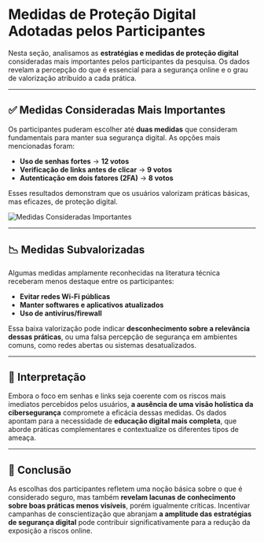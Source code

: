 # Medidas de Proteção Digital Adotadas pelos Participantes

Nesta seção, analisamos as **estratégias e medidas de proteção digital** consideradas mais importantes pelos participantes da pesquisa. Os dados revelam a percepção do que é essencial para a segurança online e o grau de valorização atribuído a cada prática.

---

## ✅ Medidas Consideradas Mais Importantes

Os participantes puderam escolher até **duas medidas** que consideram fundamentais para manter sua segurança digital. As opções mais mencionadas foram:

- **Uso de senhas fortes** → **12 votos**
- **Verificação de links antes de clicar** → **9 votos**
- **Autenticação em dois fatores (2FA)** → **8 votos**

Esses resultados demonstram que os usuários valorizam práticas básicas, mas eficazes, de proteção digital.

![Medidas Consideradas Importantes](gráficos/medidas_consideradas_importantes.jpg)

---

## 📉 Medidas Subvalorizadas

Algumas medidas amplamente reconhecidas na literatura técnica receberam menos destaque entre os participantes:

- **Evitar redes Wi-Fi públicas**
- **Manter softwares e aplicativos atualizados**
- **Uso de antivírus/firewall**

Essa baixa valorização pode indicar **desconhecimento sobre a relevância dessas práticas**, ou uma falsa percepção de segurança em ambientes comuns, como redes abertas ou sistemas desatualizados.

---

## 🧠 Interpretação

Embora o foco em senhas e links seja coerente com os riscos mais imediatos percebidos pelos usuários, **a ausência de uma visão holística da cibersegurança** compromete a eficácia dessas medidas. Os dados apontam para a necessidade de **educação digital mais completa**, que aborde práticas complementares e contextualize os diferentes tipos de ameaça.

---

## 📌 Conclusão

As escolhas dos participantes refletem uma noção básica sobre o que é considerado seguro, mas também **revelam lacunas de conhecimento sobre boas práticas menos visíveis**, porém igualmente críticas. Incentivar campanhas de conscientização que abranjam **a amplitude das estratégias de segurança digital** pode contribuir significativamente para a redução da exposição a riscos online.